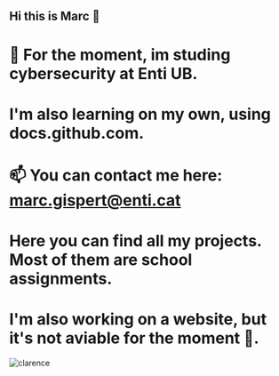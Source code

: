 ## Hi this is Marc 👋
#  🔭 For the moment, im studing cybersecurity at Enti UB. 
# I'm also learning on my own, using docs.github.com.
# 📫 You can contact me here: marc.gispert@enti.cat
# Here you can find all my projects. Most of them are school assignments.
# I'm also working on a website, but it's not aviable for the moment 🌱.

![clarence](https://github.com/user-attachments/assets/53a3980b-48d1-4365-b3ab-f6e6238635c8)

<!--
**marcgispert11/marcgispert11** is a ✨ _special_ ✨ repository because its `README.md` (this file) appears on your GitHub profile.



 🔭 For the moment, im studing cybersecurity at Enti UB.
- 🌱 I’m also learning Python.
- 👯 I’m looking to collaborate on cybersecurity and hacking projects. 
- 📫 How to reach me: marc.gispert@enti.cat
- ⚡ Fun fact: I'll be uploading my projects in this profile. Most of them are from school assignments

